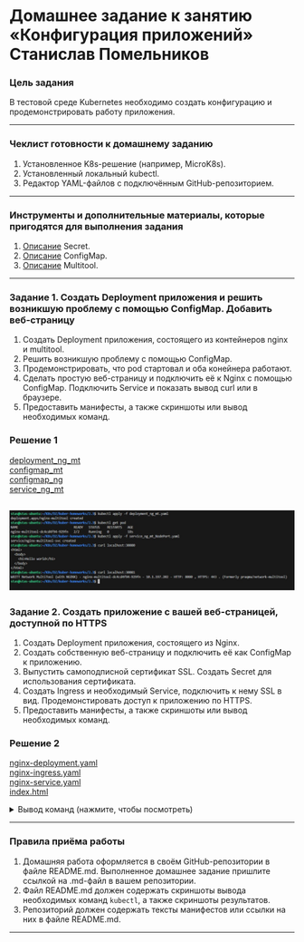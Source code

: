 # Домашнее задание к занятию «Конфигурация приложений» Станислав Помельников

### Цель задания

В тестовой среде Kubernetes необходимо создать конфигурацию и продемонстрировать работу приложения.

------

### Чеклист готовности к домашнему заданию

1. Установленное K8s-решение (например, MicroK8s).
2. Установленный локальный kubectl.
3. Редактор YAML-файлов с подключённым GitHub-репозиторием.

------

### Инструменты и дополнительные материалы, которые пригодятся для выполнения задания

1. [Описание](https://kubernetes.io/docs/concepts/configuration/secret/) Secret.
2. [Описание](https://kubernetes.io/docs/concepts/configuration/configmap/) ConfigMap.
3. [Описание](https://github.com/wbitt/Network-MultiTool) Multitool.

------

### Задание 1. Создать Deployment приложения и решить возникшую проблему с помощью ConfigMap. Добавить веб-страницу

1. Создать Deployment приложения, состоящего из контейнеров nginx и multitool.
2. Решить возникшую проблему с помощью ConfigMap.
3. Продемонстрировать, что pod стартовал и оба конейнера работают.
4. Сделать простую веб-страницу и подключить её к Nginx с помощью ConfigMap. Подключить Service и показать вывод curl или в браузере.
5. Предоставить манифесты, а также скриншоты или вывод необходимых команд.

### Решение 1

[deployment_ng_mt](https://github.com/Stas-91/kuber-homeworks/blob/main/2.3/deployment_ng_mt.yaml)  
[configmap_mt](https://github.com/Stas-91/kuber-homeworks/blob/main/2.3/configmap_mt.yaml)  
[configmap_ng](https://github.com/Stas-91/kuber-homeworks/blob/main/2.3/configmap_ng.yaml)  
[service_ng_mt](https://github.com/Stas-91/kuber-homeworks/blob/main/2.3/service_ng_mt.yaml)  

![k8s](20-8-1.jpg)
------

### Задание 2. Создать приложение с вашей веб-страницей, доступной по HTTPS 

1. Создать Deployment приложения, состоящего из Nginx.
2. Создать собственную веб-страницу и подключить её как ConfigMap к приложению.
3. Выпустить самоподписной сертификат SSL. Создать Secret для использования сертификата.
4. Создать Ingress и необходимый Service, подключить к нему SSL в вид. Продемонстировать доступ к приложению по HTTPS. 
4. Предоставить манифесты, а также скриншоты или вывод необходимых команд.

### Решение 2

[nginx-deployment.yaml](https://github.com/Stas-91/kuber-homeworks/blob/main/2.3/nginx-deployment.yaml)  
[nginx-ingress.yaml](https://github.com/Stas-91/kuber-homeworks/blob/main/2.3/nginx-ingress.yaml)  
[nginx-service.yaml](https://github.com/Stas-91/kuber-homeworks/blob/main/2.3/nginx-service.yaml)  
[index.html](https://github.com/Stas-91/kuber-homeworks/blob/main/2.3/index.html)  

<details>  
<summary> Вывод команд (нажмите, чтобы посмотреть)</summary>
  
```
stas@u22serv:~/k8s/DZ/kuber-homeworks/2.3$ kubectl delete configmaps my-webpage 
configmap "my-webpage" deleted
stas@u22serv:~/k8s/DZ/kuber-homeworks/2.3$ kubectl create configmap custom-html --from-file=index.html
configmap/custom-html created
stas@u22serv:~/k8s/DZ/kuber-homeworks/2.3$ kubectl apply -f nginx-deployment.yaml
error: the path "nginx-deployment.yaml" does not exist
stas@u22serv:~/k8s/DZ/kuber-homeworks/2.3$ kubectl apply -f nginx-deployment.yaml
deployment.apps/nginx-deployment created
stas@u22serv:~/k8s/DZ/kuber-homeworks/2.3$ kubectl apply -f nginx-service.yaml
service/nginx-service created
stas@u22serv:~/k8s/DZ/kuber-homeworks/2.3$ openssl req -x509 -nodes -days 365 -newkey rsa:2048 \
  -keyout tls.key -out tls.crt \
  -subj "/CN=custom.local"
.+....+......+..............+..........+......+..+............+.+............+..+.+.....+.+...+..+...+...+....+.........+.........+...+.....+....+++++++++++++++++++++++++++++++++++++++++++++++++++++++++++++++++*.....+..+..........+++++++++++++++++++++++++++++++++++++++++++++++++++++++++++++++++*..+.+..+....+......+........+................+......+.....+..........+++++++++++++++++++++++++++++++++++++++++++++++++++++++++++++++++
..+.....+.......+.....+.+............+..+............+.+++++++++++++++++++++++++++++++++++++++++++++++++++++++++++++++++*......+......+.....+.........+.+..+.+..+++++++++++++++++++++++++++++++++++++++++++++++++++++++++++++++++*........+.+.....+.+...+.....+.......+..+...+....+.....+......+.......+......+......+.....+...............+......+....+...........+....+.........+..+...+....+...+...+..+.......+.....+..........+...+.................+.+.....+..........+..+++++++++++++++++++++++++++++++++++++++++++++++++++++++++++++++++
-----
stas@u22serv:~/k8s/DZ/kuber-homeworks/2.3$ kubectl create secret tls custom-tls --cert=tls.crt --key=tls.key
secret/custom-tls created
stas@u22serv:~/k8s/DZ/kuber-homeworks/2.3$ kubectl apply -f nginx-ingress.yaml
ingress.networking.k8s.io/nginx-ingress created
stas@u22serv:~/k8s/DZ/kuber-homeworks/2.3$ sudo nano /etc/hosts
stas@u22serv:~/k8s/DZ/kuber-homeworks/2.3$ curl -vk https://custom.local
*   Trying 127.0.0.1:443...
* Connected to custom.local (127.0.0.1) port 443 (#0)
* ALPN, offering h2
* ALPN, offering http/1.1
* TLSv1.0 (OUT), TLS header, Certificate Status (22):
* TLSv1.3 (OUT), TLS handshake, Client hello (1):
* TLSv1.2 (IN), TLS header, Certificate Status (22):
* TLSv1.3 (IN), TLS handshake, Server hello (2):
* TLSv1.2 (IN), TLS header, Finished (20):
* TLSv1.2 (IN), TLS header, Supplemental data (23):
* TLSv1.3 (IN), TLS handshake, Encrypted Extensions (8):
* TLSv1.2 (IN), TLS header, Supplemental data (23):
* TLSv1.3 (IN), TLS handshake, Certificate (11):
* TLSv1.2 (IN), TLS header, Supplemental data (23):
* TLSv1.3 (IN), TLS handshake, CERT verify (15):
* TLSv1.2 (IN), TLS header, Supplemental data (23):
* TLSv1.3 (IN), TLS handshake, Finished (20):
* TLSv1.2 (OUT), TLS header, Finished (20):
* TLSv1.3 (OUT), TLS change cipher, Change cipher spec (1):
* TLSv1.2 (OUT), TLS header, Supplemental data (23):
* TLSv1.3 (OUT), TLS handshake, Finished (20):
* SSL connection using TLSv1.3 / TLS_AES_256_GCM_SHA384
* ALPN, server accepted to use h2
* Server certificate:
*  subject: CN=custom.local
*  start date: Jul  3 20:02:55 2025 GMT
*  expire date: Jul  3 20:02:55 2026 GMT
*  issuer: CN=custom.local
*  SSL certificate verify result: self-signed certificate (18), continuing anyway.
* Using HTTP2, server supports multiplexing
* Connection state changed (HTTP/2 confirmed)
* Copying HTTP/2 data in stream buffer to connection buffer after upgrade: len=0
* TLSv1.2 (OUT), TLS header, Supplemental data (23):
* TLSv1.2 (OUT), TLS header, Supplemental data (23):
* TLSv1.2 (OUT), TLS header, Supplemental data (23):
* Using Stream ID: 1 (easy handle 0x55fb7a4cc9f0)
* TLSv1.2 (OUT), TLS header, Supplemental data (23):
> GET / HTTP/2
> Host: custom.local
> user-agent: curl/7.81.0
> accept: */*
> 
* TLSv1.2 (IN), TLS header, Supplemental data (23):
* TLSv1.3 (IN), TLS handshake, Newsession Ticket (4):
* TLSv1.2 (IN), TLS header, Supplemental data (23):
* TLSv1.3 (IN), TLS handshake, Newsession Ticket (4):
* old SSL session ID is stale, removing
* TLSv1.2 (IN), TLS header, Supplemental data (23):
* Connection state changed (MAX_CONCURRENT_STREAMS == 128)!
* TLSv1.2 (OUT), TLS header, Supplemental data (23):
* TLSv1.2 (IN), TLS header, Supplemental data (23):
* TLSv1.2 (IN), TLS header, Supplemental data (23):
< HTTP/2 200 
< date: Thu, 03 Jul 2025 20:05:18 GMT
< content-type: text/html
< content-length: 110
< last-modified: Thu, 03 Jul 2025 20:02:12 GMT
< etag: "6866e1c4-6e"
< accept-ranges: bytes
< strict-transport-security: max-age=31536000; includeSubDomains
< 
<html>
  <head><title>Custom Page</title></head>
  <body><h1>Hello from custom Nginx page!</h1></body>
* TLSv1.2 (IN), TLS header, Supplemental data (23):
* Connection #0 to host custom.local left intact
stas@u22serv:~/k8s/DZ/kuber-homeworks/2.3$ 
```

</details>

------

### Правила приёма работы

1. Домашняя работа оформляется в своём GitHub-репозитории в файле README.md. Выполненное домашнее задание пришлите ссылкой на .md-файл в вашем репозитории.
2. Файл README.md должен содержать скриншоты вывода необходимых команд `kubectl`, а также скриншоты результатов.
3. Репозиторий должен содержать тексты манифестов или ссылки на них в файле README.md.

------
